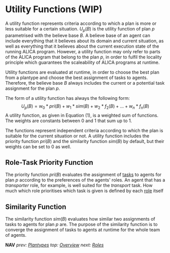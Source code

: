 # Utility Functions (WIP)
A utility function represents criteria according to which a plan is more or less suitable for a certain situation. $U_p(B)$ is the utility function of plan $p$ parametrised with the believe base $B$. A believe base of an agent can include everything that it believes about its domain and current situation, as well as everything that it believes about the current execution state of the running ALICA program. However, a utility function may only refer to parts of the ALICA program that belong to the plan $p$, in order to fulfil the locality principle which guarantees the scaleability of ALICA programs at runtime. 

Utility functions are evaluated at runtime, in order to choose the best plan from a plantype and choose the best assignment of tasks to agents. Therefore, the believe base $B$ always includes the current or a potential task assignment for the plan $p$.

The form of a utility function has always the following form:
$$
U_p(B) = w_0*pri(B) + w_1*sim(B) + w_2*f_2(B)+...+w_n*f_n(B)
$$
A utility function, as given in Equation (1), is a weighted sum of functions. The weights are constants between 0 and 1 that sum up to 1. 

The functions represent independent criteria according to which the plan is suitable for the current situation or not. A utility function includes the priority function $pri(B)$ and the similarity function $sim(B)$ by default, but their weights can be set to 0 as well.

## Role-Task Priority Function

The priority function $pri(B)$ evaluates the assignment of [tasks](tasks.md) to agents for plan $p$ according to the preferences of the agents' roles. An agent that has a *transporter* role, for example, is well suited for the *transport* task. How much which role prioritises which task is given is defined by each [role](roles.md) itself

## Similarity Function

The similarity function $sim(B)$ evaluates how similar two assignments of tasks to agents for plan $p$ are. The purpose of the similarity function is to converge the assignment of tasks to agents at runtime for the whole team of agents.

**NAV** *prev: [Plantypes](plantypes.md)*  *top: [Overview](README.md)* *next: [Roles](roles.md)*